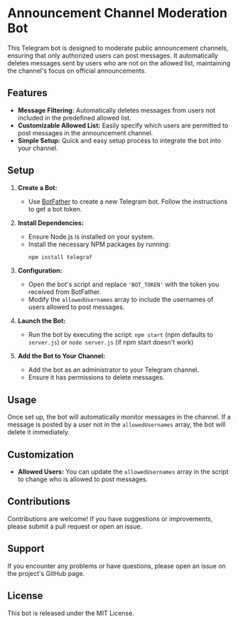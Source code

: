 # Announcement Channel Moderation Bot

This Telegram bot is designed to moderate public announcement channels, ensuring that only authorized users can post messages. It automatically deletes messages sent by users who are not on the allowed list, maintaining the channel's focus on official announcements.

## Features

- **Message Filtering:** Automatically deletes messages from users not included in the predefined allowed list.
- **Customizable Allowed List:** Easily specify which users are permitted to post messages in the announcement channel.
- **Simple Setup:** Quick and easy setup process to integrate the bot into your channel.

## Setup

1. **Create a Bot:**
   - Use [BotFather](https://t.me/botfather) to create a new Telegram bot. Follow the instructions to get a bot token.

2. **Install Dependencies:**
   - Ensure Node.js is installed on your system.
   - Install the necessary NPM packages by running:
     ```bash
     npm install telegraf
     ```

3. **Configuration:**
   - Open the bot's script and replace `'BOT_TOKEN'` with the token you received from BotFather.
   - Modify the `allowedUsernames` array to include the usernames of users allowed to post messages.

4. **Launch the Bot:**
   - Run the bot by executing the script:
     ```npm start``` (npm defaults to `server.js`) or  ```node server.js``` (if npm start doesn't work)

5. **Add the Bot to Your Channel:**
   - Add the bot as an administrator to your Telegram channel.
   - Ensure it has permissions to delete messages.

## Usage

Once set up, the bot will automatically monitor messages in the channel. If a message is posted by a user not in the `allowedUsernames` array, the bot will delete it immediately.

## Customization

- **Allowed Users:** You can update the `allowedUsernames` array in the script to change who is allowed to post messages.

## Contributions

Contributions are welcome! If you have suggestions or improvements, please submit a pull request or open an issue.

## Support

If you encounter any problems or have questions, please open an issue on the project's GitHub page.

## License

This bot is released under the MIT License.
